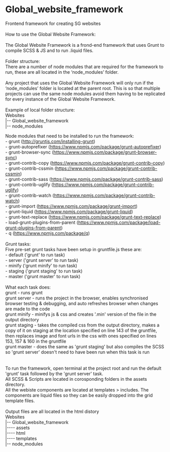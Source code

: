 # Global_website_framework
Frontend framework for creating SG websites<br />
<br />
How to use the Global Website Framework:<br />
<br />
The Global Website Framework is a frond-end framework that uses Grunt to compile SCSS & JS and to run .liquid files.<br />
<br />
Folder structure:<br />
There are a number of node modules that are required for the framework to run, these are all located in the ‘node_modules’ folder.<br />
<br />
Any project that uses the Global Website Framework will only run if the ‘node_modules’ folder is located at the parent root. This is so that multiple projects can use the same node modules avoid them having to be replicated for every instance of the Global Website Framework.<br />
<br />
Example of local folder structure:<br />
	Websites<br />
	|-- Global_website_framework<br />
	|-- node_modules<br />

Node modules that need to be installed to run the framework:<br />
	- grunt                              (http://gruntjs.com/installing-grunt)<br />
	- grunt-autoprefixer                 (https://www.npmjs.com/package/grunt-autoprefixer)<br />
	- grunt-browser-sync                 (https://www.npmjs.com/package/grunt-browser-sync)<br />
	- grunt-contrib-copy                 (https://www.npmjs.com/package/grunt-contrib-copy)<br />
	- grunt-contrib-cssmin               (https://www.npmjs.com/package/grunt-contrib-cssmin)<br />
	- grunt-contrib-sass                 (https://www.npmjs.com/package/grunt-contrib-sass)<br />
	- grunt-contrib-uglify               (https://www.npmjs.com/package/grunt-contrib-uglify)<br />
	- grunt-contrib-watch                (https://www.npmjs.com/package/grunt-contrib-watch)<br />
	- grunt-import                       (https://www.npmjs.com/package/grunt-import)<br />
	- grunt-liquid                       (https://www.npmjs.com/package/grunt-liquid)<br />
	- grunt-text-replace                 (https://www.npmjs.com/package/grunt-text-replace)<br />
	- load-grunt-plugins-from-parent     (https://www.npmjs.com/package/load-grunt-plugins-from-parent)<br />
	- q                                  (https://www.npmjs.com/package/q)<br />
<br />
Grunt tasks:<br />
Five pre-set grunt tasks have been setup in gruntfile.js these are:<br />
    - default   ('grunt' to run task)<br />
    - server    ('grunt server' to run task)<br />
    - minify    ('grunt minify' to run task)<br />
    - staging   ('grunt staging' to run task)<br />
    - master    ('grunt master' to run task)<br />
<br />
What each task does:<br />
    grunt             - runs grunt<br />
    grunt server      - runs the project in the browser, enables synchronised browser testing & debugging, and auto refreshes browser when changes are made to the code<br />
    grunt minify      - minifys js & css and creates '.min' version of the file in the output directory<br />
    grunt staging     - takes the compiled css from the output directory, makes a copy of it on staging at the location specified on line 143 of the gruntfile, then replaces image and font urls in the css with ones specified on lines 153, 157 & 160 in the gruntfile<br />
    grunt master      - does the same as 'grunt staging' but also compiles the SCSS so 'grunt server' doesn't need to have been run when this task is run<br />
<br />      
To run the framework, open terminal at the project root and run the default 'grunt' task followed by the 'grunt server' task.<br />
All SCSS & Scripts are located in corosponding folders in the assets directory.<br />
All the webiste components are located at templates > includes. The components are liquid files so they can be easily dropped into the grid template files.<br />
<br />
Output files are all located in the html distory<br />
	Websites<br />
	|-- Global_website_framework<br />
    |---- assets<br />
    |---- html<br />
    |---- templates<br />
	|-- node_modules<br />
